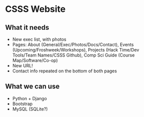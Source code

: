 CSSS Website
============

What it needs
-------------
- New exec list, with photos
- Pages: About (General/Exec/Photos/Docs/Contact),
Events (Upcoming/Froshweek/Workshops),
Projects (Hack Time/Dev Tools/Team Names/CSSS Github),
Comp Sci Guide (Course Map/Software/Co-op)
- New URL!
- Contact info repeated on the bottom of both pages

What we can use
---------------
- Python + Django
- Bootstrap
- MySQL (SQLite?)
